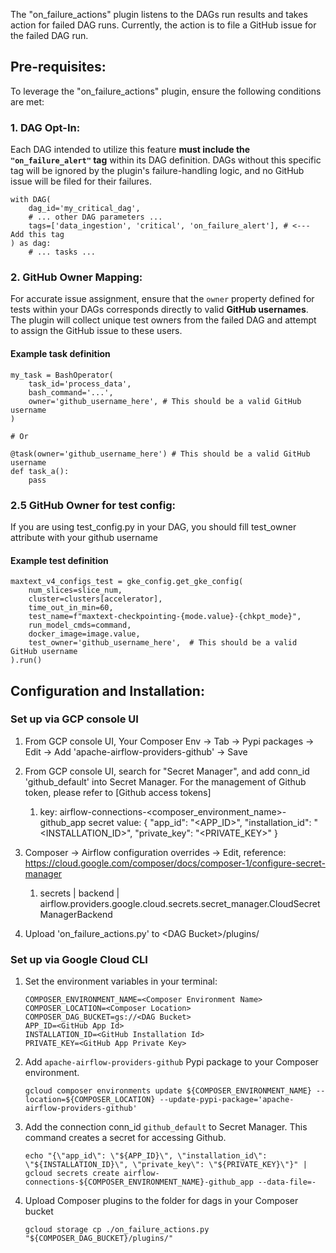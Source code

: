 The "on_failure_actions" plugin listens to the DAGs run results and takes action for failed DAG runs. Currently, the action is to file a GitHub issue for the failed DAG run.

## Pre-requisites:
To leverage the "on_failure_actions" plugin, ensure the following conditions are met:

### 1.  **DAG Opt-In:**
Each DAG intended to utilize this feature **must include the `"on_failure_alert"` tag** within its DAG definition. DAGs without this specific tag will be ignored by the plugin's failure-handling logic, and no GitHub issue will be filed for their failures.

    with DAG(
        dag_id='my_critical_dag',
        # ... other DAG parameters ...
        tags=['data_ingestion', 'critical', 'on_failure_alert'], # <--- Add this tag
    ) as dag:
        # ... tasks ...

### 2.  **GitHub Owner Mapping:**
For accurate issue assignment, ensure that the `owner` property defined for tests within your DAGs corresponds directly to valid **GitHub usernames**. The plugin will collect unique test owners from the failed DAG and attempt to assign the GitHub issue to these users.

#### Example task definition
    my_task = BashOperator(
        task_id='process_data',
        bash_command='...',
        owner='github_username_here', # This should be a valid GitHub username
    )

    # Or

    @task(owner='github_username_here') # This should be a valid GitHub username
    def task_a():
        pass
### 2.5 **GitHub Owner for test config:**
If you are using test_config.py in your DAG, you should fill test_owner attribute with your github username

#### Example test definition
    maxtext_v4_configs_test = gke_config.get_gke_config(
        num_slices=slice_num,
        cluster=clusters[accelerator],
        time_out_in_min=60,
        test_name=f"maxtext-checkpointing-{mode.value}-{chkpt_mode}",
        run_model_cmds=command,
        docker_image=image.value,
        test_owner='github_username_here',  # This should be a valid GitHub username
    ).run()

## Configuration and Installation:
### Set up via GCP console UI
1. From GCP console UI, Your Composer Env -> Tab -> Pypi packages -> Edit -> Add 'apache-airflow-providers-github' -> Save

2. From GCP console UI, search for "Secret Manager", and add conn_id 'github_default' into Secret Manager. For the management of Github token, please refer to [Github access tokens]
   1. key: airflow-connections-<composer_environment_name>-github_app
      secret value:
      {
           "app_id": "<APP_ID>",
           "installation_id": "<INSTALLATION_ID>",
           "private_key": "<PRIVATE_KEY>"
      }

3. Composer -> Airflow configuration overrides -> Edit, reference: https://cloud.google.com/composer/docs/composer-1/configure-secret-manager
   1. secrets | backend | airflow.providers.google.cloud.secrets.secret_manager.CloudSecretManagerBackend

4. Upload 'on_failure_actions.py' to \<DAG Bucket\>/plugins/

### Set up via Google Cloud CLI
1. Set the environment variables in your terminal:
    ```
    COMPOSER_ENVIRONMENT_NAME=<Composer Environment Name>
    COMPOSER_LOCATION=<Composer Location>
    COMPOSER_DAG_BUCKET=gs://<DAG Bucket>
    APP_ID=<GitHub App Id>
    INSTALLATION_ID=<GitHub Installation Id>
    PRIVATE_KEY=<GitHub App Private Key>
    ```

2. Add `apache-airflow-providers-github` Pypi package to your Composer environment.
    ```
    gcloud composer environments update ${COMPOSER_ENVIRONMENT_NAME} --location=${COMPOSER_LOCATION} --update-pypi-package='apache-airflow-providers-github'
    ```

3. Add the connection conn_id `github_default` to Secret Manager. This command creates a secret for accessing Github.
    ```
    echo "{\"app_id\": \"${APP_ID}\", \"installation_id\": \"${INSTALLATION_ID}\", \"private_key\": \"${PRIVATE_KEY}\"}" | gcloud secrets create airflow-connections-${COMPOSER_ENVIRONMENT_NAME}-github_app --data-file=-
    ```

4. Upload Composer plugins to the folder for dags in your Composer bucket
    ```
    gcloud storage cp ./on_failure_actions.py "${COMPOSER_DAG_BUCKET}/plugins/"
    ```


